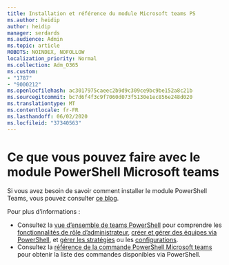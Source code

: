 ```yaml
---
title: Installation et référence du module Microsoft teams PS
ms.author: heidip
author: heidip
manager: serdards
ms.audience: Admin
ms.topic: article
ROBOTS: NOINDEX, NOFOLLOW
localization_priority: Normal
ms.collection: Adm_O365
ms.custom:
- "1787"
- "9000212"
ms.openlocfilehash: ac3017975caeec2b9d9c309ce9bc9be152a8c21b
ms.sourcegitcommit: bc7d6f4f3c9f7060d073f5130e1ec856e248d020
ms.translationtype: MT
ms.contentlocale: fr-FR
ms.lasthandoff: 06/02/2020
ms.locfileid: "37340563"
---
```

# <a name="what-you-can-accomplish-with-microsoft-teams-powershell-module"></a>Ce que vous pouvez faire avec le module PowerShell Microsoft teams

Si vous avez besoin de savoir comment installer le module PowerShell Teams, vous pouvez consulter [ce blog](https://blogs.technet.microsoft.com/skypehybridguy/2017/11/07/microsoft-teams-powershell-support/).

Pour plus d’informations :

- Consultez la [vue d’ensemble de teams PowerShell](https://docs.microsoft.com/MicrosoftTeams/teams-powershell-overview) pour comprendre les [fonctionnalités de rôle d’administrateur](https://docs.microsoft.com/MicrosoftTeams/using-admin-roles), [créer et gérer des équipes via PowerShell](https://docs.microsoft.com/MicrosoftTeams/teams-powershell-overview#creating-and-managing-teams-via-powershell), et [gérer les stratégies](https://docs.microsoft.com/MicrosoftTeams/teams-powershell-overview#managing-policies-via-powershell) ou les [configurations](https://docs.microsoft.com/MicrosoftTeams/teams-powershell-overview#managing-configurations-via-powershell). 
- Consultez la [référence de la commande PowerShell Microsoft teams](https://docs.microsoft.com/powershell/module/teams/?view=teams-ps) pour obtenir la liste des commandes disponibles via PowerShell. 
